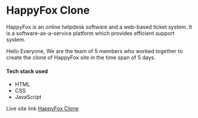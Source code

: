 # HappyFox Clone
HappyFox is an online helpdesk software and a web-based ticket system. It is a software-as-a-service platform which provides efficient support system.

Hello Everyone,
We are the team of 5 members who worked together to create the clone of HappyFox site in the time span of 5 days.

#### Tech stack used
- HTML
- CSS
- JavaScript

Live site link 
[HappyFox Clone](https://chimerical-pegasus-840576.netlify.app/)
